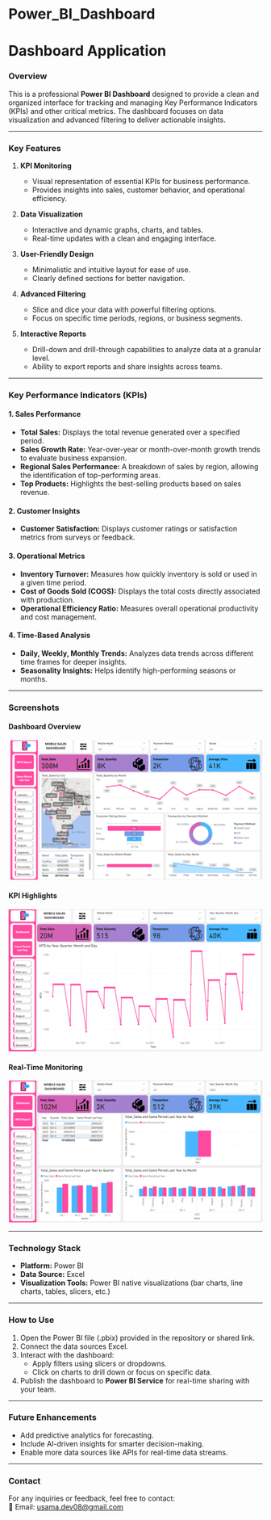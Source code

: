 # Power_BI_Dashboard



# **Dashboard Application**

### **Overview**
This is a professional **Power BI Dashboard** designed to provide a clean and organized interface for tracking and managing Key Performance Indicators (KPIs) and other critical metrics. The dashboard focuses on data visualization and advanced filtering to deliver actionable insights.

---

### **Key Features**

1. **KPI Monitoring**
   - Visual representation of essential KPIs for business performance.
   - Provides insights into sales, customer behavior, and operational efficiency.

2. **Data Visualization**
   - Interactive and dynamic graphs, charts, and tables.
   - Real-time updates with a clean and engaging interface.

3. **User-Friendly Design**
   - Minimalistic and intuitive layout for ease of use.
   - Clearly defined sections for better navigation.

4. **Advanced Filtering**
   - Slice and dice your data with powerful filtering options.
   - Focus on specific time periods, regions, or business segments.

5. **Interactive Reports**
   - Drill-down and drill-through capabilities to analyze data at a granular level.
   - Ability to export reports and share insights across teams.


---

### **Key Performance Indicators (KPIs)**

#### 1. **Sales Performance**
   - **Total Sales:** Displays the total revenue generated over a specified period.  
   - **Sales Growth Rate:** Year-over-year or month-over-month growth trends to evaluate business expansion.  
   - **Regional Sales Performance:** A breakdown of sales by region, allowing the identification of top-performing areas.  
   - **Top Products:** Highlights the best-selling products based on sales revenue.  

#### 2. **Customer Insights**  
   - **Customer Satisfaction:** Displays customer ratings or satisfaction metrics from surveys or feedback.  

#### 3. **Operational Metrics**
   - **Inventory Turnover:** Measures how quickly inventory is sold or used in a given time period.  
   - **Cost of Goods Sold (COGS):** Displays the total costs directly associated with production.  
   - **Operational Efficiency Ratio:** Measures overall operational productivity and cost management.  
  
#### 4. **Time-Based Analysis**
   - **Daily, Weekly, Monthly Trends:** Analyzes data trends across different time frames for deeper insights.  
   - **Seasonality Insights:** Helps identify high-performing seasons or months.  

---

### **Screenshots**

#### Dashboard Overview
![Dashboard Overview](./1.png)

#### KPI Highlights
![KPI Highlights](./2dashbaord.png)

#### Real-Time Monitoring
![Real-Time Monitoring](./3.png)

---

### **Technology Stack**
- **Platform:** Power BI  
- **Data Source:** Excel
- **Visualization Tools:** Power BI native visualizations (bar charts, line charts, tables, slicers, etc.)   

---

### **How to Use**
1. Open the Power BI file (.pbix) provided in the repository or shared link.  
2. Connect the data sources Excel.  
3. Interact with the dashboard:
   - Apply filters using slicers or dropdowns.  
   - Click on charts to drill down or focus on specific data.  
4. Publish the dashboard to **Power BI Service** for real-time sharing with your team.  

---

### **Future Enhancements**
- Add predictive analytics for forecasting.  
- Include AI-driven insights for smarter decision-making.  
- Enable more data sources like APIs for real-time data streams.  

---

### **Contact**
For any inquiries or feedback, feel free to contact:  
📧 Email: usama.dev08@gmail.com
